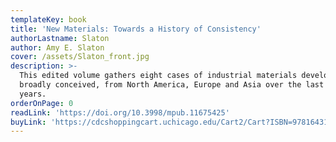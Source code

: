 ```yaml
---
templateKey: book
title: 'New Materials: Towards a History of Consistency'
authorLastname: Slaton
author: Amy E. Slaton
cover: /assets/Slaton_front.jpg
description: >-
  This edited volume gathers eight cases of industrial materials development,
  broadly conceived, from North America, Europe and Asia over the last 200
  years.
orderOnPage: 0
readLink: 'https://doi.org/10.3998/mpub.11675425'
buyLink: 'https://cdcshoppingcart.uchicago.edu/Cart2/Cart?ISBN=9781643150130&PRESS=lever'
---
```

